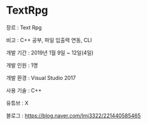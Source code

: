 # TextRpg



 
 
  
   장르 :
  Text Rpg 


  
   비고 :  C++ 공부, 파일
  입출력 연동,
  CLI


  
 
 
  
  개발
  기간 : 2019년
  1월
  9일
  ~ 12일(4일)


  
  개발
  인원 : 1명


  
  개발
  환경 : Visual Studio 2017


  
  사용
  기술 : C++


  
 
 
 
 
  
  유튜브
  : 
  X


  
  블로그
  :
  https://blog.naver.com/lmj3322/221440585465


  
 





